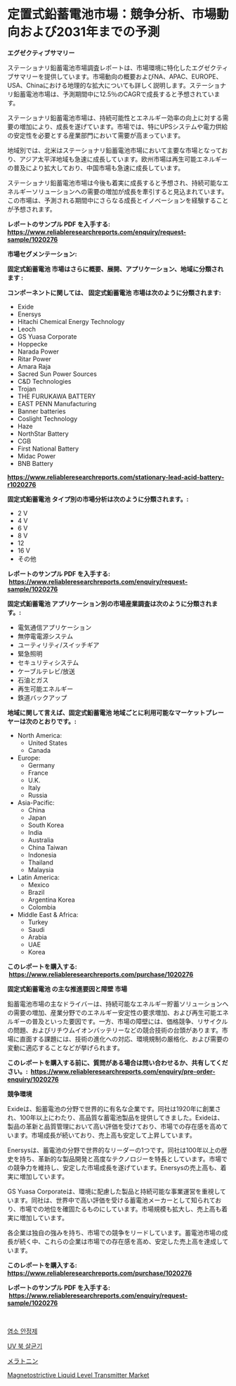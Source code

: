 <p><h1>定置式鉛蓄電池市場：競争分析、市場動向および2031年までの予測</h1></p><p><strong>エグゼクティブサマリー</strong></p>
<p><p>ステーショナリ鉛蓄電池市場調査レポートは、市場環境に特化したエグゼクティブサマリーを提供しています。市場動向の概要およびNA、APAC、EUROPE、USA、Chinaにおける地理的な拡大についても詳しく説明します。ステーショナリ鉛蓄電池市場は、予測期間中に12.5％のCAGRで成長すると予想されています。</p><p>ステーショナリ鉛蓄電池市場は、持続可能性とエネルギー効率の向上に対する需要の増加により、成長を遂げています。市場では、特にUPSシステムや電力供給の安定性を必要とする産業部門において需要が高まっています。</p><p>地域別では、北米はステーショナリ鉛蓄電池市場において主要な市場となっており、アジア太平洋地域も急速に成長しています。欧州市場は再生可能エネルギーの普及により拡大しており、中国市場も急速に成長しています。</p><p>ステーショナリ鉛蓄電池市場は今後も着実に成長すると予想され、持続可能なエネルギーソリューションへの需要の増加が成長を牽引すると見込まれています。この市場は、予測される期間中にさらなる成長とイノベーションを経験することが予想されます。</p></p>
<p><strong>レポートのサンプル PDF を入手する: <a href="https://www.reliableresearchreports.com/enquiry/request-sample/1020276">https://www.reliableresearchreports.com/enquiry/request-sample/1020276</a></strong></p>
<p><strong>市場セグメンテーション:</strong></p>
<p><strong> 固定式鉛蓄電池 市場はさらに概要、展開、アプリケーション、地域に分類されます :</strong></p>
<p><strong>コンポーネントに関しては、 固定式鉛蓄電池 市場は次のように分類されます: &nbsp;</strong></p>
<p><ul><li>Exide</li><li>Enersys</li><li>Hitachi Chemical Energy Technology</li><li>Leoch</li><li>GS Yuasa Corporate</li><li>Hoppecke</li><li>Narada Power</li><li>Ritar Power</li><li>Amara Raja</li><li>Sacred Sun Power Sources</li><li>C&D Technologies</li><li>Trojan</li><li>THE FURUKAWA BATTERY</li><li>EAST PENN Manufacturing</li><li>Banner batteries</li><li>Coslight Technology</li><li>Haze</li><li>NorthStar Battery</li><li>CGB</li><li>First National Battery</li><li>Midac Power</li><li>BNB Battery</li></ul></p>
<p><strong><a href="https://www.reliableresearchreports.com/stationary-lead-acid-battery-r1020276">https://www.reliableresearchreports.com/stationary-lead-acid-battery-r1020276</a></strong></p>
<p><strong> 固定式鉛蓄電池 タイプ別の市場分析は次のように分類されます。:</strong></p>
<p><ul><li>2 V</li><li>4 V</li><li>6 V</li><li>8 V</li><li>12</li><li>16 V</li><li>その他</li></ul></p>
<p><strong>レポートのサンプル PDF を入手する: &nbsp;<a href="https://www.reliableresearchreports.com/enquiry/request-sample/1020276">https://www.reliableresearchreports.com/enquiry/request-sample/1020276</a></strong></p>
<p><strong> 固定式鉛蓄電池 アプリケーション別の市場産業調査は次のように分類されます。:</strong></p>
<p><ul><li>電気通信アプリケーション</li><li>無停電電源システム</li><li>ユーティリティ/スイッチギア</li><li>緊急照明</li><li>セキュリティシステム</li><li>ケーブルテレビ/放送</li><li>石油とガス</li><li>再生可能エネルギー</li><li>鉄道バックアップ</li></ul></p>
<p><strong>地域に関して言えば、固定式鉛蓄電池 地域ごとに利用可能なマーケットプレーヤーは次のとおりです。:</strong></p>
<p><ul>
    <li>
        North America:
        <ul>
            <li>United States</li>
            <li>Canada</li>
        </ul>
    </li>
    <li>
        Europe:
        <ul>
            <li>Germany</li>
            <li>France</li>
            <li>U.K.</li>
            <li>Italy</li>
            <li>Russia</li>
        </ul>
    </li>
    <li>
        Asia-Pacific:
        <ul>
            <li>China</li>
            <li>Japan</li>
            <li>South Korea</li>
            <li>India</li>
            <li>Australia</li>
            <li>China Taiwan</li>
            <li>Indonesia</li>
            <li>Thailand</li>
            <li>Malaysia</li>
        </ul>
    </li>
    <li>
        Latin America:
        <ul>
            <li>Mexico</li>
            <li>Brazil</li>
            <li>Argentina Korea</li>
            <li>Colombia</li>
        </ul>
    </li>
    <li>
        Middle East & Africa:
        <ul>
            <li>Turkey</li>
            <li>Saudi</li>
            <li>Arabia</li>
            <li>UAE</li>
            <li>Korea</li>
        </ul>
    </li>
    </ul></p>
<p><strong>このレポートを購入する: &nbsp;<a href="https://www.reliableresearchreports.com/purchase/1020276">https://www.reliableresearchreports.com/purchase/1020276</a></strong></p>
<p><strong>固定式鉛蓄電池 の主な推進要因と障壁 市場</strong></p>
<p><p>鉛蓄電池市場の主なドライバーは、持続可能なエネルギー貯蓄ソリューションへの需要の増加、産業分野でのエネルギー安定性の要求増加、および再生可能エネルギーの普及といった要因です。一方、市場の障壁には、価格競争、リサイクルの問題、およびリチウムイオンバッテリーなどの競合技術の台頭があります。市場に直面する課題には、技術の進化への対応、環境規制の厳格化、および需要の変動に適応することなどが挙げられます。</p></p>
<p><strong>このレポートを購入する前に、質問がある場合は問い合わせるか、共有してください。:&nbsp; <a href="https://www.reliableresearchreports.com/enquiry/pre-order-enquiry/1020276">https://www.reliableresearchreports.com/enquiry/pre-order-enquiry/1020276</a></strong></p>
<p><strong>競争環境</strong></p>
<p><p>Exideは、鉛蓄電池の分野で世界的に有名な企業です。同社は1920年に創業され、100年以上にわたり、高品質な蓄電池製品を提供してきました。Exideは、製品の革新と品質管理において高い評価を受けており、市場での存在感を高めています。市場成長が続いており、売上高も安定して上昇しています。</p><p>Enersysは、蓄電池の分野で世界的なリーダーの1つです。同社は100年以上の歴史を持ち、革新的な製品開発と高度なテクノロジーを特長としています。市場での競争力を維持し、安定した市場成長を遂げています。Enersysの売上高も、着実に増加しています。</p><p>GS Yuasa Corporateは、環境に配慮した製品と持続可能な事業運営を重視しています。同社は、世界中で高い評価を受ける蓄電池メーカーとして知られており、市場での地位を確固たるものにしています。市場規模も拡大し、売上高も着実に増加しています。</p><p>各企業は独自の強みを持ち、市場での競争をリードしています。蓄電池市場の成長が続く中、これらの企業は市場での存在感を高め、安定した売上高を達成しています。</p></p>
<p><strong>このレポートを購入する: &nbsp; <a href="https://www.reliableresearchreports.com/purchase/1020276">https://www.reliableresearchreports.com/purchase/1020276</a></strong></p>
<p><strong>レポートのサンプル PDF を入手する: &nbsp;<a href="https://www.reliableresearchreports.com/enquiry/request-sample/1020276">https://www.reliableresearchreports.com/enquiry/request-sample/1020276</a></strong><strong></strong></p>
<p>&nbsp;</p>
<p><p><a href="https://github.com/sammyUltyylrich9067856/Market-Research-Report-List-1/blob/main/674182826397.md">염소 안정제</a></p><p><a href="https://github.com/Elenrrera7685/Market-Research-Report-List-1/blob/main/926202126396.md">UV 북 살균기</a></p><p><a href="https://github.com/ReyesKohler20231/Market-Research-Report-List-1/blob/main/926461528791.md">メラトニン</a></p><p><a href="https://github.com/Whitneyboyettebo9kiw7yr13/Market-Research-Report-List-2/blob/main/magnetostrictive-liquid-level-transmitter-market.md">Magnetostrictive Liquid Level Transmitter Market</a></p></p>